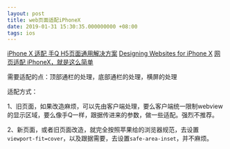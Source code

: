 ```yaml
---
layout: post
title: web页面适配iPhoneX
date: 2019-01-31 15:30:35.000000000 +08:00
tags: ios
---
```


[iPhone X 适配 手Q H5页面通用解决方案](https://juejin.im/entry/5a03e173f265da43310d434f)
[Designing Websites for iPhone X](https://webkit.org/blog/7929/designing-websites-for-iphone-x/?hmsr=funteas.com&utm_medium=funteas.com&utm_source=funteas.com)
[网页适配 iPhoneX，就是这么简单](https://aotu.io/notes/2017/11/27/iphonex/index.html)

需要适配的点：顶部通栏的处理，底部通栏的处理，横屏的处理

适配方式：

1、旧页面，如果改造麻烦，可以先由客户端处理，要么客户端统一限制webview的显示区域，要么像手Q一样，跟据传进来的参数，做一些适配。强烈不推荐。

2、新页面，或者旧页面改造，就完全按照苹果给的浏览器规范，去设置```viewport-fit=cover```，以及跟据需要，去设置```safe-area-inset```，并不麻烦。